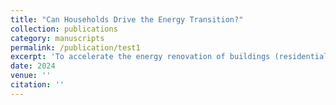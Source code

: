 ```yaml
---
title: "Can Households Drive the Energy Transition?"
collection: publications
category: manuscripts
permalink: /publication/test1
excerpt: 'To accelerate the energy renovation of buildings (residential and tertiary) necessary to achieve carbon neutrality by 2050, the French government has launched an energy renovation plan for buildings. This plan allocates funds across various subsidy and aid mechanisms for housing renovation. What is the impact of these investment subsidies for energy retrofit on such investment and on the consumption and savings of a homeowner household that is not in fuel poverty? How much subsidy is needed to make homes energy efficient? To answer these questions, we develop a two-period, two-goods model that incorporates``essential baskets'', ie, baskets of goods (with a" minimum energy''level and an``essential composite good''). Investment subsidy for energy retrofit is effective if it is targeted and, this targeting should not be based solely on income. Indeed, we highlight non-monetary side effects as one of the key parameters of policy effectiveness. To be effective and as inexpensive as possible for public authorities, subsidies must depend not only on household income, but also on the cost of the work and therefore on the condition of the housing before the work is carried out. For illustrative purposes, we estimate and calibrate the parameters of the model with data from French households that only use electricity as an energy source for their homes. We determine the subsidies that encourage households to renovate their homes to make them more energy efficient.'
date: 2024
venue: ''
citation: ''
---
```


